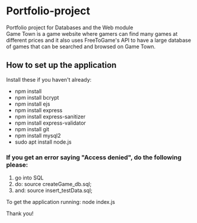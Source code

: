 # Portfolio-project
Portfolio project for Databases and the Web module  
Game Town is a game website where gamers can find many games at different prices and it also uses FreeToGame's API to have a large database of games that can be searched and browsed on Game Town.  

## How to set up the application
Install these if you haven't already:
- npm install
- npm install bcrypt
- npm install ejs
- npm install express
- npm install express-sanitizer
- npm install express-validator
- npm install git
- npm install mysql2
- sudo apt install node.js

### If you get an error saying "Access denied", do the following please:
1. go into SQL
2. do: source createGame_db.sql;
3. and: source insert_testData.sql;

To get the application running: node index.js 

Thank you!
